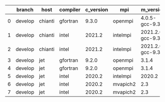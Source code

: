 |    | branch   | host    | compiler   | c_version   | mpi      | m_version          | o_g   | os    | build   |   u_pass |   u_fail |   s_pass |   s_fail |   e_pass |   e_fail |   nuopc_pass |   nuopc_fail | hash                                                                                                                                 | modified            |
|----|----------|---------|------------|-------------|----------|--------------------|-------|-------|---------|----------|----------|----------|----------|----------|----------|--------------|--------------|--------------------------------------------------------------------------------------------------------------------------------------|---------------------|
|  0 | develop  | chianti | gfortran   | 9.3.0       | openmpi  | 4.0.5-gcc-9.3.0    | g     | Linux | Pass    |    13685 |        0 |       49 |        0 |       80 |        0 |           44 |            6 | [artifacts](https://github.com/esmf-org/esmf-test-artifacts/tree/chianti/develop/chianti/gfortran/9.3.0/g/openmpi/4.0.5-gcc-9.3.0)   | 02/27/2022_07:19:39 |
|  1 | develop  | chianti | intel      | 2021.2      | intelmpi | 2021.2.0-gcc-9.3.0 | O     | Linux | Pass    |    13685 |        0 |       49 |        0 |       80 |        0 |           44 |            6 | [artifacts](https://github.com/esmf-org/esmf-test-artifacts/tree/chianti/develop/chianti/intel/2021.2/O/intelmpi/2021.2.0-gcc-9.3.0) | 02/27/2022_06:19:12 |
|  2 | develop  | chianti | intel      | 2021.2      | intelmpi | 2021.2.0-gcc-9.3.0 | g     | Linux | Pass    |    13685 |        0 |       49 |        0 |       80 |        0 |           44 |            6 | [artifacts](https://github.com/esmf-org/esmf-test-artifacts/tree/chianti/develop/chianti/intel/2021.2/g/intelmpi/2021.2.0-gcc-9.3.0) | 02/27/2022_07:19:39 |
|  3 | develop  | jet     | gfortran   | 9.2.0       | openmpi  | 3.1.4              | O     | Linux | Pass    |    13685 |        0 |       49 |        0 |       80 |        0 |           50 |            0 | [artifacts](https://github.com/esmf-org/esmf-test-artifacts/tree/jet/develop/jet/gfortran/9.2.0/O/openmpi/3.1.4)                     | 02/27/2022_21:31:11 |
|  4 | develop  | jet     | gfortran   | 9.2.0       | openmpi  | 3.1.4              | g     | Linux | Pass    |    13685 |        0 |       49 |        0 |       80 |        0 |           50 |            0 | [artifacts](https://github.com/esmf-org/esmf-test-artifacts/tree/jet/develop/jet/gfortran/9.2.0/g/openmpi/3.1.4)                     | 02/27/2022_21:31:11 |
|  5 | develop  | jet     | intel      | 2020.2      | intelmpi | 2020.2             | g     | Linux | Pass    |    13685 |        0 |       49 |        0 |       80 |        0 |           49 |            1 | [artifacts](https://github.com/esmf-org/esmf-test-artifacts/tree/jet/develop/jet/intel/2020.2/g/intelmpi/2020.2)                     | 02/27/2022_21:31:11 |
|  6 | develop  | jet     | intel      | 2020.2      | mvapich2 | 2.3                | O     | Linux | Pass    |    13685 |        0 |       49 |        0 |       80 |        0 |           44 |            6 | [artifacts](https://github.com/esmf-org/esmf-test-artifacts/tree/jet/develop/jet/intel/2020.2/O/mvapich2/2.3)                        | 02/27/2022_21:31:11 |
|  7 | develop  | jet     | intel      | 2020.2      | mvapich2 | 2.3                | g     | Linux | Pass    |    13685 |        0 |       49 |        0 |       80 |        0 |           44 |            6 | [artifacts](https://github.com/esmf-org/esmf-test-artifacts/tree/jet/develop/jet/intel/2020.2/g/mvapich2/2.3)                        | 02/27/2022_21:31:11 |